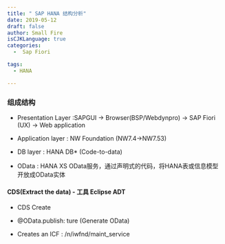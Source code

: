```yaml
---
title: " SAP HANA 结构分析"
date: 2019-05-12
draft: false
author: Small Fire
isCJKLanguage: true
categories: 
  -  Sap Fiori

tags: 
  - HANA

---
```


### 组成结构

- Presentation Layer :SAPGUI -> Browser(BSP/Webdynpro) -> SAP Fiori (UX) -> Web application


- Application layer : NW Foundation  (NW7.4->NW7.53)


- DB layer : HANA DB* (Code-to-data)


- OData : HANA XS OData服务，通过声明式的代码，将HANA表或信息模型开放成OData实体


#### CDS(Extract the data) - 工具 Eclipse ADT  

- CDS Create

- @OData.publish: ture (Generate OData)

- Creates an ICF : /n/iwfnd/maint_service







